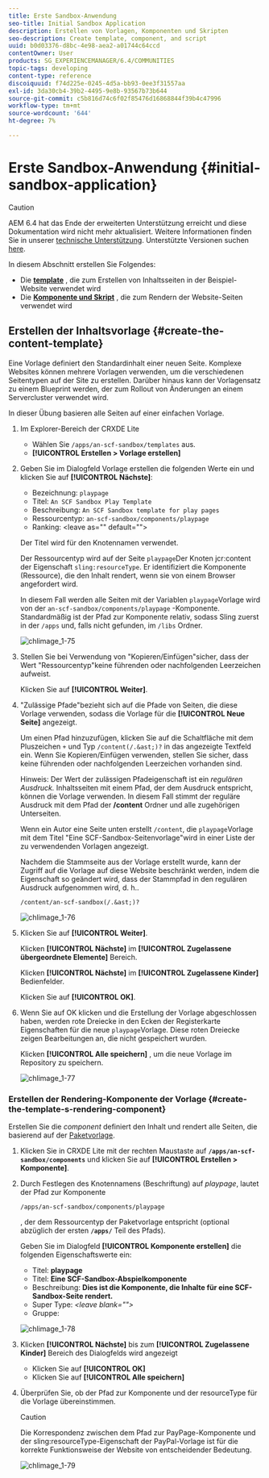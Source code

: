 ```yaml
---
title: Erste Sandbox-Anwendung
seo-title: Initial Sandbox Application
description: Erstellen von Vorlagen, Komponenten und Skripten
seo-description: Create template, component, and script
uuid: b0d03376-d8bc-4e98-aea2-a01744c64ccd
contentOwner: User
products: SG_EXPERIENCEMANAGER/6.4/COMMUNITIES
topic-tags: developing
content-type: reference
discoiquuid: f74d225e-0245-4d5a-bb93-0ee3f31557aa
exl-id: 3da30cb4-39b2-4495-9e8b-93567b73b644
source-git-commit: c5b816d74c6f02f85476d16868844f39b4c47996
workflow-type: tm+mt
source-wordcount: '644'
ht-degree: 7%

---
```


# Erste Sandbox-Anwendung {#initial-sandbox-application}

>[!CAUTION]
>
>AEM 6.4 hat das Ende der erweiterten Unterstützung erreicht und diese Dokumentation wird nicht mehr aktualisiert. Weitere Informationen finden Sie in unserer [technische Unterstützung](https://helpx.adobe.com/de/support/programs/eol-matrix.html). Unterstützte Versionen suchen [here](https://experienceleague.adobe.com/docs/?lang=de).

In diesem Abschnitt erstellen Sie Folgendes:

* Die **[template](#createthepagetemplate)** , die zum Erstellen von Inhaltsseiten in der Beispiel-Website verwendet wird
* Die **[Komponente und Skript](#create-the-template-s-rendering-component)** , die zum Rendern der Website-Seiten verwendet wird

## Erstellen der Inhaltsvorlage {#create-the-content-template}

Eine Vorlage definiert den Standardinhalt einer neuen Seite. Komplexe Websites können mehrere Vorlagen verwenden, um die verschiedenen Seitentypen auf der Site zu erstellen. Darüber hinaus kann der Vorlagensatz zu einem Blueprint werden, der zum Rollout von Änderungen an einem Servercluster verwendet wird.

In dieser Übung basieren alle Seiten auf einer einfachen Vorlage.

1. Im Explorer-Bereich der CRXDE Lite

   * Wählen Sie `/apps/an-scf-sandbox/templates` aus.
   * **[!UICONTROL Erstellen > Vorlage erstellen]**

1. Geben Sie im Dialogfeld Vorlage erstellen die folgenden Werte ein und klicken Sie auf **[!UICONTROL Nächste]**:

   * Bezeichnung: `playpage`
   * Titel: `An SCF Sandbox Play Template`
   * Beschreibung: `An SCF Sandbox template for play pages`
   * Ressourcentyp: `an-scf-sandbox/components/playpage`
   * Ranking: &lt;leave as=&quot;&quot; default=&quot;&quot;>

   Der Titel wird für den Knotennamen verwendet.

   Der Ressourcentyp wird auf der Seite `playpage`Der Knoten jcr:content der Eigenschaft `sling:resourceType`. Er identifiziert die Komponente (Ressource), die den Inhalt rendert, wenn sie von einem Browser angefordert wird.

   In diesem Fall werden alle Seiten mit der Variablen `playpage`Vorlage wird von der `an-scf-sandbox/components/playpage` -Komponente. Standardmäßig ist der Pfad zur Komponente relativ, sodass Sling zuerst in der `/apps` und, falls nicht gefunden, im `/libs` Ordner.

   ![chlimage_1-75](assets/chlimage_1-75.png)

1. Stellen Sie bei Verwendung von &quot;Kopieren/Einfügen&quot;sicher, dass der Wert &quot;Ressourcentyp&quot;keine führenden oder nachfolgenden Leerzeichen aufweist.

   Klicken Sie auf **[!UICONTROL Weiter]**.

1. &quot;Zulässige Pfade&quot;bezieht sich auf die Pfade von Seiten, die diese Vorlage verwenden, sodass die Vorlage für die **[!UICONTROL Neue Seite]** angezeigt.

   Um einen Pfad hinzuzufügen, klicken Sie auf die Schaltfläche mit dem Pluszeichen `+` und Typ `/content(/.&ast;)?` in das angezeigte Textfeld ein. Wenn Sie Kopieren/Einfügen verwenden, stellen Sie sicher, dass keine führenden oder nachfolgenden Leerzeichen vorhanden sind.

   Hinweis: Der Wert der zulässigen Pfadeigenschaft ist ein *regulären Ausdruck.* Inhaltsseiten mit einem Pfad, der dem Ausdruck entspricht, können die Vorlage verwenden. In diesem Fall stimmt der reguläre Ausdruck mit dem Pfad der **/content** Ordner und alle zugehörigen Unterseiten.

   Wenn ein Autor eine Seite unten erstellt `/content`, die `playpage`Vorlage mit dem Titel &quot;Eine SCF-Sandbox-Seitenvorlage&quot;wird in einer Liste der zu verwendenden Vorlagen angezeigt.

   Nachdem die Stammseite aus der Vorlage erstellt wurde, kann der Zugriff auf die Vorlage auf diese Website beschränkt werden, indem die Eigenschaft so geändert wird, dass der Stammpfad in den regulären Ausdruck aufgenommen wird, d. h..

   `/content/an-scf-sandbox(/.&ast;)?`

   ![chlimage_1-76](assets/chlimage_1-76.png)

1. Klicken Sie auf **[!UICONTROL Weiter]**.

   Klicken **[!UICONTROL Nächste]** im **[!UICONTROL Zugelassene übergeordnete Elemente]** Bereich.

   Klicken **[!UICONTROL Nächste]** im **[!UICONTROL Zugelassene Kinder]** Bedienfelder.

   Klicken Sie auf **[!UICONTROL OK]**.

1. Wenn Sie auf OK klicken und die Erstellung der Vorlage abgeschlossen haben, werden rote Dreiecke in den Ecken der Registerkarte Eigenschaften für die neue `playpage`Vorlage. Diese roten Dreiecke zeigen Bearbeitungen an, die nicht gespeichert wurden.

   Klicken **[!UICONTROL Alle speichern]** , um die neue Vorlage im Repository zu speichern.

   ![chlimage_1-77](assets/chlimage_1-77.png)

### Erstellen der Rendering-Komponente der Vorlage {#create-the-template-s-rendering-component}

Erstellen Sie die *component* definiert den Inhalt und rendert alle Seiten, die basierend auf der [Paketvorlage](#createthepagetemplate).

1. Klicken Sie in CRXDE Lite mit der rechten Maustaste auf **`/apps/an-scf-sandbox/components`** und klicken Sie auf **[!UICONTROL Erstellen > Komponente]**.
1. Durch Festlegen des Knotennamens (Beschriftung) auf *playpage*, lautet der Pfad zur Komponente

   `/apps/an-scf-sandbox/components/playpage`

   , der dem Ressourcentyp der Paketvorlage entspricht (optional abzüglich der ersten **`/apps/`** Teil des Pfads).

   Geben Sie im Dialogfeld **[!UICONTROL Komponente erstellen]** die folgenden Eigenschaftswerte ein:

   * Titel: **playpage**
   * Titel: **Eine SCF-Sandbox-Abspielkomponente**
   * Beschreibung: **Dies ist die Komponente, die Inhalte für eine SCF-Sandbox-Seite rendert.**
   * Super Type: *&lt;leave blank=&quot;&quot;>*
   * Gruppe:

   ![chlimage_1-78](assets/chlimage_1-78.png)

1. Klicken **[!UICONTROL Nächste]** bis zum **[!UICONTROL Zugelassene Kinder]** Bereich des Dialogfelds wird angezeigt

   * Klicken Sie auf **[!UICONTROL OK]**
   * Klicken Sie auf **[!UICONTROL Alle speichern]**

1. Überprüfen Sie, ob der Pfad zur Komponente und der resourceType für die Vorlage übereinstimmen.

   >[!CAUTION]
   >
   >Die Korrespondenz zwischen dem Pfad zur PayPage-Komponente und der sling:resourceType-Eigenschaft der PayPal-Vorlage ist für die korrekte Funktionsweise der Website von entscheidender Bedeutung.

   ![chlimage_1-79](assets/chlimage_1-79.png)

